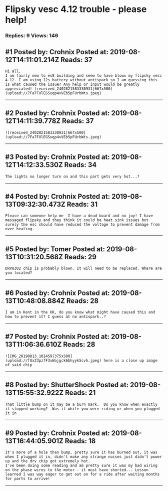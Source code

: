 # Flipsky vesc 4.12 trouble - please help!

### Replies: 9 Views: 146

## \#1 Posted by: Crohnix Posted at: 2019-08-12T14:11:01.214Z Reads: 37

```
Hi all, 
I am fairly new to es8 building and seem to have blown my flipsky vesc 4.12. I am using 12s battery without antispark so I am guessing this is what caused the issue? Any help or input would be greatly appreciated! [received_2402821583330931|667x500](upload://7Fa7FUlEGSuqp4vVEb5pFUrbWts.jpeg)
```

---
## \#2 Posted by: Crohnix Posted at: 2019-08-12T14:11:39.778Z Reads: 37

```
![received_2402821583330931|667x500](upload://7Fa7FUlEGSuqp4vVEb5pFUrbWts.jpeg)
```

---
## \#3 Posted by: Crohnix Posted at: 2019-08-12T14:12:33.530Z Reads: 34

```
The lights no longer turn on and this part gets very hot...?
```

---
## \#4 Posted by: Crohnix Posted at: 2019-08-13T09:32:30.473Z Reads: 31

```
Please can someone help me  I have a dead board and no joy! I have messaged flipsky and they think it could be heat sink issues but surely the esc should have reduced the voltage to prevent damage from over heating.
```

---
## \#5 Posted by: Tomer Posted at: 2019-08-13T10:31:20.568Z Reads: 29

```
DRV8302 chip is probably blown. It will need to be replaced. Where are you located?
```

---
## \#6 Posted by: Crohnix Posted at: 2019-08-13T10:48:08.884Z Reads: 28

```
I am in Kent in the UK, do you know what might have caused this and how to prevent it? I guess at no antispark..?
```

---
## \#7 Posted by: Crohnix Posted at: 2019-08-13T11:06:36.610Z Reads: 28

```
![IMG_20190813_101459|375x500](upload://fUx23pzfF3vWajgck6bhyykScvh.jpeg) here is a close up image of said chip
```

---
## \#8 Posted by: ShutterShock Posted at: 2019-08-13T15:55:32.922Z Reads: 21

```
That little bump on it may be a burn mark.  Do you know when exactly it stopped working?  Was it while you were riding or when you plugged it in
```

---
## \#9 Posted by: Crohnix Posted at: 2019-08-13T16:44:05.901Z Reads: 18

```
It's more of a hole than bump, pretty sure it has burned out, it was when I plugged it in, didn't make any strange noises just didn't power up and the drv chip got extremely hot. 
I've been doing some reading and am pretty sure it was my bad wiring on the phase wires to the motor - it must have shorted... Lesson learned I was way eager to get out on for a ride after waiting months for parts to arrive!
```

---
